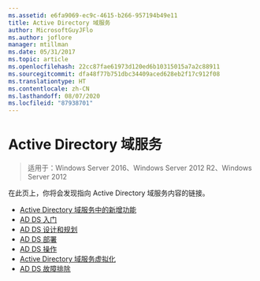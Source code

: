 ```yaml
---
ms.assetid: e6fa9069-ec9c-4615-b266-957194b49e11
title: Active Directory 域服务
author: MicrosoftGuyJFlo
ms.author: joflore
manager: mtillman
ms.date: 05/31/2017
ms.topic: article
ms.openlocfilehash: 22cc87fae61973d120ed6b10315015a7a2c88911
ms.sourcegitcommit: dfa48f77b751dbc34409aced628eb2f17c912f08
ms.translationtype: HT
ms.contentlocale: zh-CN
ms.lasthandoff: 08/07/2020
ms.locfileid: "87938701"
---
```

# <a name="active-directory-domain-services"></a>Active Directory 域服务

>适用于：Windows Server 2016、Windows Server 2012 R2、Windows Server 2012


在此页上，你将会发现指向 Active Directory 域服务内容的链接。


* [Active Directory 域服务中的新增功能](../whats-new-active-directory-domain-services.md)
* [AD DS 入门](../ad-ds/AD-DS-Getting-Started.md)
* [AD DS 设计和规划](../ad-ds/plan/AD-DS-Design-and-Planning.md)
* [AD DS 部署](../ad-ds/deploy/AD-DS-Deployment.md)
* [AD DS 操作](../ad-ds/manage/component-updates/AD-DS-Operations.md)
* [Active Directory 域服务虚拟化](../ad-ds/get-started/virtual-dc/Active-Directory-Domain-Services-Virtualization.md)
* [AD DS 故障排除](../ad-ds/manage/AD-DS-Troubleshooting.md)
